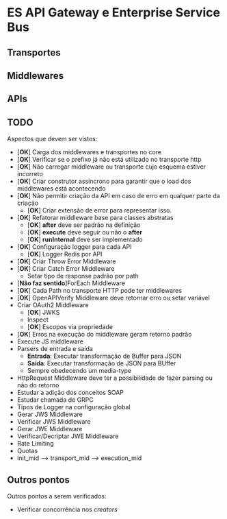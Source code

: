 # ES API Gateway e Enterprise Service Bus

## Transportes

## Middlewares

## APIs

## TODO

Aspectos que devem ser vistos:

- [**OK**] Carga dos middlewares e transportes no core
- [**OK**] Verificar se o prefixo já não está utilizado no transporte http
- [**OK**] Não carregar middleware ou transporte cujo esquema estiver incorreto
- [**OK**] Criar construtor assíncrono para garantir que o load dos middlewares está acontecendo
- [**OK**] Não permitir criação da API em caso de erro em qualquer parte da criação
  - [**OK**] Criar extensão de error para representar isso.
- [**OK**] Refatorar middleware base para classes abstratas
  - [**OK**] **after** deve ser padrão na definição
  - [**OK**] **execute** deve seguir ou não o **after**
  - [**OK**] **runInternal** deve ser implementado
- [**OK**] Configuração logger para cada API
  - [**OK**] Logger Redis por API
- [**OK**] Criar Throw Error Middleware
- [**OK**] Criar Catch Error Middleware
  - Setar tipo de response padrão por path
- [**Não faz sentido**]ForEach Middleware
- [**OK**] Cada Path no transporte HTTP pode ter middlewares
- [**OK**] OpenAPIVerify Middleware deve retornar erro ou setar variável
- Criar OAuth2 Middleware
  - [**OK**] JWKS
  - Inspect
  - [**OK**] Escopos via propriedade
- [**OK**] Erros na execução do middleware geram retorno padrão
- Execute JS middleware
- Parsers de entrada e saída
  - **Entrada**: Executar transformação de Buffer para JSON
  - **Saída**: Executar transformação de JSON para BUffer
  - Sempre obedecendo um media-type
- HttpRequest Middleware deve ter a possibilidade de fazer parsing ou não do retorno
- Estudar a adição dos conceitos SOAP
- Estudar chamada de GRPC
- Tipos de Logger na configuração global
- Gerar JWS Middleware
- Verificar JWS Middleware
- Gerar JWE Middleware
- Verificar/Decriptar JWE Middleware
- Rate Limiting
- Quotas
- init_mid --> transport_mid --> execution_mid

## Outros pontos

Outros pontos a serem verificados:

- Verificar concorrência nos *creators*

